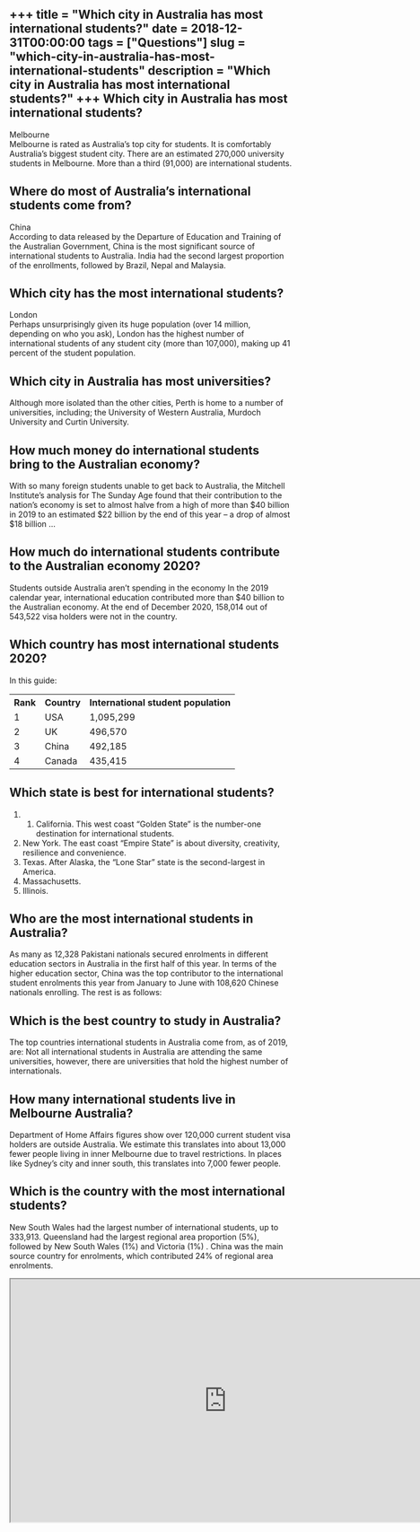 +++
title = "Which city in Australia has most international students?"
date = 2018-12-31T00:00:00
tags = ["Questions"]
slug = "which-city-in-australia-has-most-international-students"
description = "Which city in Australia has most international students?"
+++
Which city in Australia has most international students?
--------------------------------------------------------

Melbourne  
Melbourne is rated as Australia’s top city for students. It is comfortably Australia’s biggest student city. There are an estimated 270,000 university students in Melbourne. More than a third (91,000) are international students.

Where do most of Australia’s international students come from?
--------------------------------------------------------------

China  
According to data released by the Departure of Education and Training of the Australian Government, China is the most significant source of international students to Australia. India had the second largest proportion of the enrollments, followed by Brazil, Nepal and Malaysia.

Which city has the most international students?
-----------------------------------------------

London  
Perhaps unsurprisingly given its huge population (over 14 million, depending on who you ask), London has the highest number of international students of any student city (more than 107,000), making up 41 percent of the student population.

Which city in Australia has most universities?
----------------------------------------------

Although more isolated than the other cities, Perth is home to a number of universities, including; the University of Western Australia, Murdoch University and Curtin University.

How much money do international students bring to the Australian economy?
-------------------------------------------------------------------------

With so many foreign students unable to get back to Australia, the Mitchell Institute’s analysis for The Sunday Age found that their contribution to the nation’s economy is set to almost halve from a high of more than $40 billion in 2019 to an estimated $22 billion by the end of this year – a drop of almost $18 billion …

How much do international students contribute to the Australian economy 2020?
-----------------------------------------------------------------------------

Students outside Australia aren’t spending in the economy In the 2019 calendar year, international education contributed more than $40 billion to the Australian economy. At the end of December 2020, 158,014 out of 543,522 visa holders were not in the country.

Which country has most international students 2020?
---------------------------------------------------

In this guide:

<table><tr><th>Rank</th><th>Country</th><th>International student population</th></tr><tr><td>1</td><td>USA</td><td>1,095,299</td></tr><tr><td>2</td><td>UK</td><td>496,570</td></tr><tr><td>3</td><td>China</td><td>492,185</td></tr><tr><td>4</td><td>Canada</td><td>435,415</td></tr></table>

Which state is best for international students?
-----------------------------------------------

1. 1. California. This west coast “Golden State” is the number-one destination for international students.
2. New York. The east coast “Empire State” is about diversity, creativity, resilience and convenience.
3. Texas. After Alaska, the “Lone Star” state is the second-largest in America.
4. Massachusetts.
5. Illinois.

Who are the most international students in Australia?
-----------------------------------------------------

As many as 12,328 Pakistani nationals secured enrolments in different education sectors in Australia in the first half of this year. In terms of the higher education sector, China was the top contributor to the international student enrolments this year from January to June with 108,620 Chinese nationals enrolling. The rest is as follows:

Which is the best country to study in Australia?
------------------------------------------------

The top countries international students in Australia come from, as of 2019, are: Not all international students in Australia are attending the same universities, however, there are universities that hold the highest number of internationals.

How many international students live in Melbourne Australia?
------------------------------------------------------------

Department of Home Affairs figures show over 120,000 current student visa holders are outside Australia. We estimate this translates into about 13,000 fewer people living in inner Melbourne due to travel restrictions. In places like Sydney’s city and inner south, this translates into 7,000 fewer people.

Which is the country with the most international students?
----------------------------------------------------------

New South Wales had the largest number of international students, up to 333,913. Queensland had the largest regional area proportion (5%), followed by New South Wales (1%) and Victoria (1%) . China was the main source country for enrolments, which contributed 24% of regional area enrolments.

<iframe allow="accelerometer; autoplay; clipboard-write; encrypted-media; gyroscope; picture-in-picture" allowfullscreen="" class="__youtube_prefs__  epyt-is-override  no-lazyload" data-no-lazy="1" data-origheight="433" data-origwidth="770" data-skipgform_ajax_framebjll="" height="433" id="_ytid_20535" loading="lazy" src="https://www.youtube.com/embed/FYh6LnEcmuM?enablejsapi=1&autoplay=0&cc_load_policy=0&cc_lang_pref=&iv_load_policy=1&loop=0&modestbranding=0&rel=1&fs=1&playsinline=0&autohide=2&theme=dark&color=red&controls=1&" title="YouTube player" width="770"></iframe>